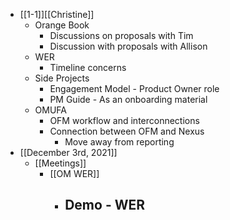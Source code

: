 - [[1-1]][[Christine]]
	- Orange Book
		- Discussions on proposals with Tim
		- Discussion with proposals with Allison
	- WER
		- Timeline concerns
	- Side Projects
		- Engagement Model - Product Owner role
		- PM Guide - As an onboarding material
	- OMUFA
		- OFM workflow and interconnections
		- Connection between OFM and Nexus
			- Move away from reporting
- [[December 3rd, 2021]]
	- [[Meetings]]
		- [[OM WER]]
			- Demo - WER
				-